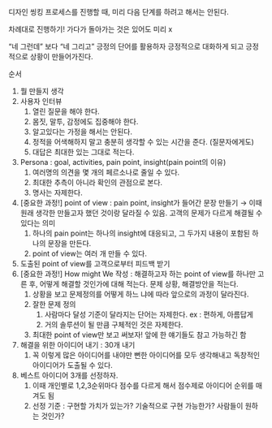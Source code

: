 디자인 씽킹 프로세스를 진행할 때, 미리 다음 단계를 하려고 해서는 안된다.

차례대로 진행하기! 가다가 돌아가는 것은 있어도 미리 x

“네 그런데” 보다 “네 그리고” 긍정의 단어를 활용하자 긍정적으로 대화하게 되고 긍정적으로 상황이 만들어가진다.

순서

1.  뭘 만들지 생각
2.  사용자 인터뷰
    1.  열린 질문을 해야 한다.
    2.  몸짓, 말투, 감정에도 집중해야 한다.
    3.  알고있다는 가정을 해서는 안된다.
    4.  정적을 어색해하지 말고 충분히 생각할 수 있는 시간을 준다. (질문자에게도)
    5.  대답은 최대한 있는 그대로 적는다.
3.  Persona : goal, activities, pain point, insight(pain point의 이유)
    1.  여러명의 의견을 몇 개의 페르소나로 줄일 수 있다.
    2.  최대한 추측이 아니라 확인의 관점으로 본다.
    3.  명사는 자제한다.
4.  [중요한 과정!] point of view : pain point, insight가 들어간 문장 만들기 → 이때 원래 생각한 만들고자 했던 것이랑 달라질 수 있음. 고객의 문제가 다르게 해결될 수 있다는 의미
    1.  하나의 pain point는 하나의 insight에 대응되고, 그 두가지 내용이 포함된 하나의 문장을 만든다.
    2.  point of view는 여러 개 만들 수 있다.
5.  도출된 point of view를 고객으로부터 피드백 받기
6.  [중요한 과정!] How might We 작성 : 해결하고자 하는 point of view를 하나만 고른 후, 어떻게 해결할 것인가에 대해 적는다. 문제 상황, 해결방안을 적는다.
    1.  상황을 보고 문제정의를 어떻게 하느 냐에 따라 앞으로의 과정이 달라진다.
    2.  잘한 문제 정의
        1.  사람마다 달성 기준이 달라지는 단어는 자제한다. ex : 편하게, 아름답게
        2.  거의 솔루션이 될 만큼 구체적인 것은 자제한다.
    3.  최대한 point of view만 보고 써보자! 앞에 한 얘기들도 참고 가능하긴 함
7.  해결을 위한 아이디어 내기 : 30개 내기
    1.  꼭 이렇게 많은 아이디어를 내야만 뻔한 아이디어를 모두 생각해내고 독창적인 아이디어가 도출될 수 있다.
8.  베스트 아이디어 3개를 선정하자.
    1.  이때 개인별로 1,2,3순위마다 점수를 다르게 해서 점수제로 아이디어 순위를 매겨도 됨
    2.  선정 기준 : 구현할 가치가 있는가? 기술적으로 구현 가능한가? 사람들이 원하는 것인가?